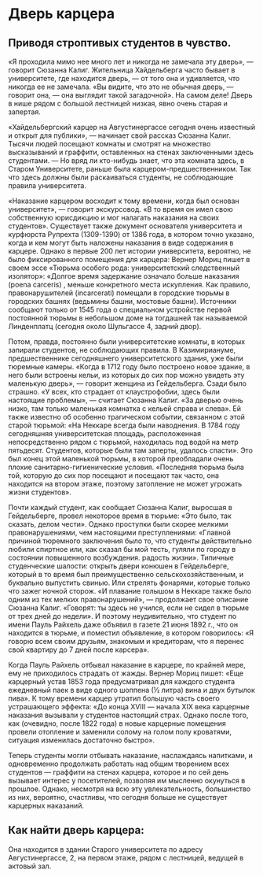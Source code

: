 # Дверь карцера

## Приводя строптивых студентов в чувство.

«Я проходила мимо нее много лет и никогда не замечала эту дверь», — говорит Сюзанна Калиг. Жительница Хайдельберга часто бывает в университете, где находится дверь, — от того она и удивляется, что никогда ее не замечала. «Вы видите, что это не обычная дверь, — говорит она, — она выглядит такой загадочной». На самом деле! Дверь в нише рядом с большой лестницей низкая, явно очень старая и запертая.

«Хайдельбергский карцер на Августинергассе сегодня очень известный и открыт для публики», — начинает свой рассказ Сюзанна Калиг. Тысячи людей посещают комнаты и смотрят на множество высказываний и граффити, оставленных на стенах заключенными здесь студентами. — Но вряд ли кто-нибудь знает, что эта комната здесь, в Старом Университете, раньше была карцером-предшественником. Так что здесь должны были раскаиваться студенты, не соблюдающие правила университета.

«Наказание карцером восходит к тому времени, когда был основан университет», — говорит экскурсовод. «В то время он имел свою собственную юрисдикцию и мог налагать наказания на своих студентов». Существует также документ основателя университета и курфюрста Рупрехта (1309-1390) от 1386 года, в котором точно указано, когда и кем могут быть наложены наказания в виде содержания в карцере. Однако в первые 200 лет истории университета, вероятно, не было фиксированного помещения для карцера: Вернер Мориц пишет в своем эссе «Тюрьма особого рода: университетский следственный изолятор»: «Долгое время задержание означало больше наказания (poena carceris) , меньше конкретного места искупления. Как правило, правонарушителей (incarcerati) помещали в городские тюрьмы в городских башнях (ведьмины башни, мостовые башни). Источники сообщают только от 1545 года о специальном устройстве первой постоянной тюрьмы в небольшом доме на тогдашней так называемой Линденплатц (сегодня около Шульгассе 4, задний двор).

Потом, правда, постоянно были университетские комнаты, в которых запирали студентов, не соблюдающих правила. В Казимириануме, предшественнике сегодняшнего университетского здания, уже были тюремные камеры. «Когда в 1712 году было построено новое здание, в него были встроены кельи, из которых до сих пор можно увидеть эту маленькую дверь», — говорит женщина из Гейдельберга. Сзади было страшно. «У всех, кто страдает от клаустрофобии, здесь были настоящие проблемы», — считает Сюзанна Калиг. «За дверью очень низко, там только маленькая комнатка с кельей справа и слева». Ей также известно об особенно трагическом событии, связанном с этой старой тюрьмой: «На Неккаре всегда были наводнения. В 1784 году сегодняшняя университетская площадь, расположенная непосредственно рядом с тюрьмой, находилась под водой на метр пятьдесят. Студентов, которые были там заперты, удалось спасти». Это был конец этой маленькой тюрьмы, в которой преобладали очень плохие санитарно-гигиенические условия. «Последняя тюрьма была той, которую до сих пор посещают и посещают так часто, она находится на втором этаже, поэтому затопление не может угрожать жизни студентов».

Почти каждый студент, как сообщает Сюзанна Калиг, выросшая в Гейдельберге, провел некоторое время в тюрьме: «Это было, так сказать, делом чести». Однако проступки были скорее мелкими правонарушениями, чем настоящими преступлениями: «Главной причиной тюремного заключения было то, что студенты действительно любили спиртное или, как сказал бы мой тесть, гуляли по городу в состоянии повышенного возбуждения. радость жизни». Типичные студенческие шалости: открыть двери конюшен в Гейдельберге, который в то время был преимущественно сельскохозяйственным, и буквально выпустить свинью. Или стрелять фонарями, которые только что зажег ночной сторож. «И плавание голышом в Неккаре также было одним из тех мелких правонарушений», — продолжает свое описание Сюзанна Калиг. «Говорят: ты здесь не учился, если не сидел в тюрьме от трех дней до недели». И поэтому неудивительно, что студент по имени Пауль Райхель даже объявил в газете 21 июня 1892 г., что он находится в тюрьме, и поместил объявление, в котором говорилось: «Я говорю всем своим друзьям, знакомым и кредиторам, что я перенес свой квартиру до 7 дней после карсера».

Когда Пауль Райхель отбывал наказание в карцере, по крайней мере, ему не приходилось страдать от жажды. Вернер Мориц пишет: «Еще карцерный устав 1853 года предусматривал для каждого студента ежедневный паек в виде одного шоппена (½ литра) вина и двух бутылок пива». К тому времени карцер утратил большую часть своего устрашающего эффекта: «До конца XVIII — начала XIX века карцерные наказания вызывали у студентов настоящий страх. Однако после того, как (очевидно, после 1822 года) в новые карцерные помещения провели отопление и заменили солому на голом полу кроватями, ситуация изменилась достаточно быстро».

Теперь студенты могли отбывать наказание, наслаждаясь напитками, и одновременно продолжать работать над общим творением всех студентов — граффити на стенах карцера, которое и по сей день вызывает интерес у посетителей, позволяя им мысленно окунуться в прошлое. Однако, несмотря на всю эту увлекательность, большинство из них, вероятно, счастливы, что сегодня больше не существует карцерных наказаний.

## Как найти дверь карцера:

Она находится в здании Старого университета по адресу Августинергассе, 2, на первом этаже, рядом с лестницей, ведущей в актовый зал.